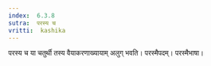 ```yaml
---
index:  6.3.8
sutra:  परस्य च
vritti:  kashika 
---
```


परस्य च या चतुर्थी तस्य वैयाकरणाख्यायाम् अलुग् भवति। परस्मैपदम्। परस्मैभाषा।

